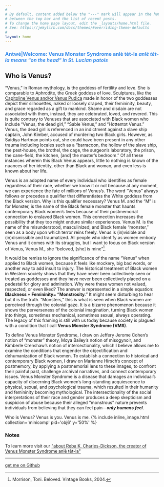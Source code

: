 ```yaml
---
#
# By default, content added below the "---" mark will appear in the home page
# between the top bar and the list of recent posts.
# To change the home page layout, edit the _layouts/home.html file.
# See: https://jekyllrb.com/docs/themes/#overriding-theme-defaults
#
layout: home
---
```


### <span style="color:#3c8eeb;font-size:big">Antwé|Welcome: Venus Monster Syndrome anlè tèt-la</span> <span style="color:#3c8eeb;font-size:medium"><em>anlè tèt-la means "on the head" in St. Lucian patois</em></span>


## Who is Venus? 


“Venus,” in Roman mythology, is the goddess of fertility and love. She is comparable to Aphrodite, the Greek goddess of love. Sculptures, like the [Capitoline Venus and/or Venus Pudica](https://www.nga.gov/content/dam/ngaweb/exhibitions/pdfs/venus.pdf) made in honor of the two goddesses depict their silhouettes, naked or loosely draped, their femininity, beauty, and grace regarded as a gift to mankind. Shame and disdain are not associated with them, instead, they are celebrated, loved, and revered. This is quite contrary to Venuses that are associated with Black women who include “Venus, the dead girl,” “Sable Venus,” and “Hottentot Venus.” Venus, the dead girl is referenced in an indictment against a slave ship captain, John Kimber, accused of murdering two Black girls. However, as Saidiya Hartman points out, she could have been present in any other trauma including locales such as a “barracoon, the hollow of the slave ship, the pest-house, the brothel, the cage, the surgeon’s laboratory, the prison, the cane-field, the kitchen, [and] the master’s bedroom.”  Of all these instances wherein this Black Venus appears, little to nothing is known of the nuances of her identity, other than Black and woman, and even less is known about her life.  


Venus is an adopted name of every individual who identifies as female regardless of their race, whether we know it or not because at any moment, we can experience the fate of millions of Venus’s. The word “Venus” always follows or precedes a qualifier that differentiates the White goddess from the Black version. Why is this qualifier necessary? Venus M. and the “M” is for Monster, is the name of the Black female monster that haunts contemporary Black women’s lives because of their postmemorial connection to enslaved Black women. This connection increases the possibility that they too might endure similar experiences. Venus M. is the name of the misunderstood, masculinized, and Black female “monster,” seen as a body upon which terror reins freely. Venus is (in)visible and (in)dismissible and traumatized. All people who identify as women embody Venus and it comes with its struggles, but I want to focus on Black version of Venus, Venus M., she “beloved, [she] is mine”[^1].   

It would be remiss to ignore the significance of the name “Venus” when applied to Black women, because it feels like mockery, big bad words, or another way to add insult to injury. The historical treatment of Black women in Western society shows that they have never been collectively seen or treated as goddesses and they have never been collectively placed on a pedestal for glory and admiration. Why were these women not valued, respected, or even liked? The answer is represented in a simple equation: **Blackness + Femininity= “Monstrosity.”** It might seem disturbing to hear but it is the truth. “Monsters,” this is what is seen when Black women are perceived through the colonial gaze. It is a bizarre phenomenon because it shows the perverseness of the colonial imagination, turning Black women into things, sometimes mechanical, sometimes sexual, always operating. The legacy of this framing is still with us today because society is plagued with a condition that I call __Venus Monster Syndrome (VMS)__. 

To define Venus Monster Syndrome, I draw on Jeffery Jerome Cohen’s notion of “monster” theory, Moya Bailey’s notion of misogynoir, and Kimberle Crenshaw’s notion of intersectionality, which I believe allows me to examine the conditions that engender the objectification and dehumanization of Black women. To establish a connection to historical and contemporary Black women, I draw on Marianne Hirsch’s concept of postmemory, by applying a postmemorial lens to these images, to confront their painful past, challenge archival narratives, and connect contemporary issues.  Venus Monster Syndrome is a disease that damages an individual’s capacity of discerning Black women’s long-standing acquiescence to physical, sexual, and psychological trauma, which resulted in their humanity and femininity becoming mythological. The intersectionality of the social interpretations of their race and gender produces a deep skepticism and suspicion of abuse because their alleged “monstrous” nature prevents individuals from believing that they can feel pain—***only humans feel***. 

Who is Venus? 
Venus is you. 
Venus is me. 
{% include inline_image.html collection='minicomp' pid='obj6' y='50%' %}




### Notes

[^1]:Morrison, Toni. Beloved. Vintage Books, 2004. 



To learn more visit our ["about Reba K. Charles-Dickson, the creator of Venus Monster Syndrome anlè tèt-la"]({{site.baseurl}}/team/)





---



<div class="text-center"><a class="action-button btn" href="https://github.com/minicomp/wax-facets/" target="_blank" role="button">get me on Github</a></div>
